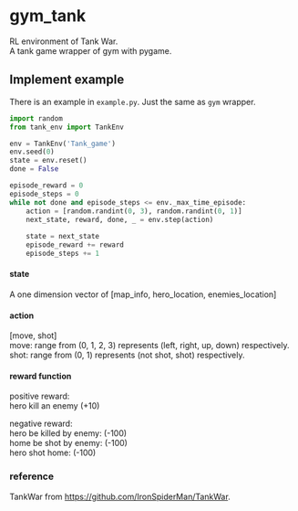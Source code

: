 # gym_tank
RL environment of Tank War.  
A tank game wrapper of gym with pygame.

## Implement example
There is an example in `example.py`. Just the same as `gym` wrapper.

```python
import random
from tank_env import TankEnv

env = TankEnv('Tank_game')
env.seed(0)
state = env.reset()
done = False

episode_reward = 0
episode_steps = 0
while not done and episode_steps <= env._max_time_episode:
    action = [random.randint(0, 3), random.randint(0, 1)]
    next_state, reward, done, _ = env.step(action)
    
    state = next_state
    episode_reward += reward
    episode_steps += 1
```
#### state
A one dimension vector of [map_info, hero_location, enemies_location]

#### action
[move, shot]  
move: range from (0, 1, 2, 3) represents (left, right, up, down) respectively.  
shot: range from (0, 1) represents (not shot, shot) respectively.

#### reward function
positive reward:   
hero kill an enemy (+10)  


negative reward:  
hero be killed by enemy: (-100)  
home be shot by enemy: (-100)  
hero shot home: (-100)
### reference
TankWar from https://github.com/IronSpiderMan/TankWar.